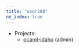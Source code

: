```yaml
---
title: "user288"
no_index: true
---
```


* Projects:
  * [ocaml-idaho](/projects/ocaml-idaho/) (admin)
